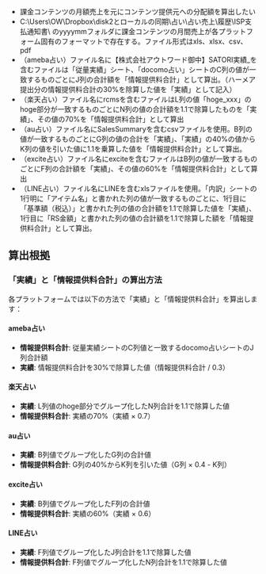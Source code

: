 - 課金コンテンツの月額売上を元にコンテンツ提供元への分配額を算出したい
- C:\\Users\\OW\\Dropbox\\disk2とローカルの同期\\占い\\占い売上\\履歴\\ISP支払通知書\\ のyyyymmフォルダに課金コンテンツの月間売上が各プラットフォーム固有のフォーマットで存在する。ファイル形式はxls、xlsx、csv、pdf
- （ameba占い）ファイル名に【株式会社アウトワード御中】SATORI実績\_を含むファイルは「従量実績」シート、「docomo占い」シートのC列の値が一致するものごとにJ列の合計額を「情報提供料合計」として算出。（ハーメア提出分の情報提供料合計の30%を除算した値を「実績」として記入）
- （楽天占い）ファイル名にrcmsを含むファイルはL列の値「hoge\_xxx」のhoge部分が一致するものごとにN列の値の合計額を1.1で除算したものを「実績」、その値の70%を「情報提供料合計」として算出
- （au占い）ファイル名にSalesSummaryを含むcsvファイルを使用。B列の値が一致するものごとにG列の値の合計を「実績」、「実績」の40%の値からK列の値を引いた値に1.1を乗算した値を「情報提供料合計」として算出。
- （excite占い）ファイル名にexciteを含むファイルはB列の値が一致するものごとにF列の合計額を「実績」、その値の60%を「情報提供料合計」として算出
- （LINE占い）ファイル名にLINEを含むxlsファイルを使用。「内訳」シートの1行明に「アイテム名」と書かれた列の値が一致するものごとに、1行目に「基準額（税込）」と書かれた列の値の合計額を1.1で除算した値を「実績」、1行目に「RS金額」と書かれた列の値の合計額を1.1で除算した額を「情報提供料合計」として算出。

## 算出根拠

### 「実績」と「情報提供料合計」の算出方法

各プラットフォームでは以下の方法で「実績」と「情報提供料合計」を算出します：

#### ameba占い
- **情報提供料合計**: 従量実績シートのC列値と一致するdocomo占いシートのJ列合計額
- **実績**: 情報提供料合計を30%で除算した値（情報提供料合計 / 0.3）

#### 楽天占い
- **実績**: L列値のhoge部分でグループ化したN列合計を1.1で除算した値
- **情報提供料合計**: 実績の70%（実績 × 0.7）

#### au占い
- **実績**: B列値でグループ化したG列の合計値
- **情報提供料合計**: G列の40%からK列を引いた値（G列 × 0.4 - K列）

#### excite占い
- **実績**: B列値でグループ化したF列の合計値
- **情報提供料合計**: 実績の60%（実績 × 0.6）

#### LINE占い
- **実績**: F列値でグループ化したJ列合計を1.1で除算した値
- **情報提供料合計**: F列値でグループ化したN列合計を1.1で除算した値